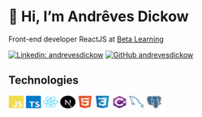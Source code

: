 # 👋 Hi, I’m Andrêves Dickow

Front-end developer ReactJS at [Beta Learning](https://www.betalearning.com.br/)

[![Linkedin: andrevesdickow](https://img.shields.io/badge/-andrevesdickow-blue?style=flat-square&logo=Linkedin&logoColor=white&link=https://www.linkedin.com/in/andrevesdickow/)](https://www.linkedin.com/in/andrevesdickow/)
[![GitHub andrevesdickow](https://img.shields.io/github/followers/andrevesdickow?label=follow&style=social)](https://github.com/andrevesdickow)

## Technologies
<div style="display: inline_block">
  <img align="center" alt="Javascript" height="25" width="30" src="https://raw.githubusercontent.com/devicons/devicon/master/icons/javascript/javascript-plain.svg">
  <img align="center" alt="Typescript" height="25" width="30" src="https://raw.githubusercontent.com/devicons/devicon/master/icons/typescript/typescript-plain.svg">
  <img align="center" alt="React" height="25" width="30" src="https://raw.githubusercontent.com/devicons/devicon/master/icons/react/react-original.svg">
  <img align="center" alt="NextJS" height="25" width="30" src="https://github.com/devicons/devicon/blob/master/icons/nextjs/nextjs-original.svg">
  <img align="center" alt="HTML" height="25" width="30" src="https://raw.githubusercontent.com/devicons/devicon/master/icons/html5/html5-original.svg">
  <img align="center" alt="CSS" height="25" width="30" src="https://raw.githubusercontent.com/devicons/devicon/master/icons/css3/css3-original.svg">
  <img align="center" alt="Csharp" height="25" width="30" src="https://raw.githubusercontent.com/devicons/devicon/master/icons/csharp/csharp-original.svg">
  <img align="center" alt="MySQL" height="25" width="30" src="https://github.com/devicons/devicon/blob/master/icons/mysql/mysql-original.svg">
  <img align="center" alt="PostgreSQL" height="25" width="30" src="https://github.com/devicons/devicon/blob/master/icons/postgresql/postgresql-original.svg">
</div>
